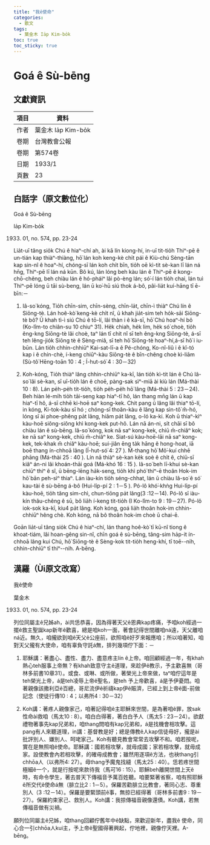 ```yaml
---
title: "我ê使命"
categories:
  - 散文
tags:
  - 葉金木 Ia̍p Kim-bo̍k
toc: true
toc_sticky: true
---
```


# Goá ê Sù-bēng

## 文獻資訊

| 項目 | 資料 |
|---|---|
| 作者 | 葉金木 Ia̍p Kim-bo̍k |
| 卷期 | 台灣教會公報 |
| 卷期 | 第574卷 |
| 日期 | 1933/1 |
| 頁數 | 23 |

## 白話字（原文數位化）

Goá ê Sù-bēng

Ia̍p Kim-bo̍k

1933. 01, no. 574, pp. 23-24

Lia̍t-uī tâng sio̍k Chú ê hiaⁿ-chí ah, ài kā lín kiong-hí, in-uī tit-tio̍h Thiⁿ-pē ê un-tián kap thiàⁿ-thiàng, hō͘ lán koh keng-kè chi̍t pái ê Kiù-chú Sèng-tān kap sin-nî ê hoaⁿ-hí, chóng-sī lán koh chi̍t bīn, tio̍h oē kì-tit sè-kan lī lán ná hn̄g, Thiⁿ-pē lī lán ná kūn. Bô kú, lán lóng beh kàu lán ê Thiⁿ-pē ê kong-chō-chêng, beh chiàu lán ê hó-pháiⁿ lâi pò-èng lán; só͘-í lán tio̍h chai, lán tuì Thiⁿ-pē lóng ū tāi sù-beng, lán ū ko͘-hū siú thok á-bô, pâi-lia̍t kuí-hāng tī ē-bīn:－

1. Iâ-so͘ kóng, Tio̍h chīn-sim, chīn-sèng, chīn-la̍t, chīn-ì thiàⁿ Chú lín ê Siōng-tè. Lán hoê-kò͘ keng-kè chi̍t nî, ū khah jia̍t-sim teh ho̍k-sāi Siōng-tè bô? Ū khah tì-ì siú Chú ê tō-lí, lâi thàn i ê kà-sī, hō͘ Chú hoaⁿ-hí bô (Ko-lîm-to chiân-su 10 chiuⁿ 31). He̍k chiah, he̍k lim, he̍k só͘ choè, tio̍h êng-kng Siōng-tè lâi choè, taⁿ lán tī chit nî sī teh êng-kng Siōng-tè, á-sī teh lêng-jio̍k Siōng tè ê Sèng-miâ, sī teh hō͘ Siōng-tè hoaⁿ-hí,á-sī hō͘ i iu-būn. Lán tio̍h chhin-chhiūⁿ Kai-sat-lī-a ê Pé-chóng, Ko-nî-liû i ê kî-tó kap i ê chín-chè, í-keng chiūⁿ-kàu Siōng-tè ê bīn-chêng choè kì-liām (Sù-tô͘ Hēng-toān 10 : 4 ; Í-hut-só͘ 4 : 30－32)

2. Koh-kóng, Tio̍h thiàⁿ lâng chhin-chhiūⁿ ka-kī, lán tio̍h kì-tit lán ê Chú Iâ-so͘ lâi sè-kan, sī uī-tio̍h lán ê choē, pàng-sak sìⁿ-miā ài kiù lán (Má-thài 10 : 8). Lán pe̍h-pe̍h tit-tio̍h, tio̍h pe̍h-pe̍h hō͘ lâng (Má-thài 5 : 23－24). Beh hiàn lé-mi̍h tio̍h tāi-seng kap hiaⁿ-tī hô, lán thang mn̄g lán ū kap hiaⁿ-tī hô, á-sī chhē ki-hoē saⁿ kong-kek. Chit pang ū lâng lâi thiaⁿ tō-lí, in kóng, Ki-tok-kàu sī hó ; chóng-sī thoân-kàu ê lâng kap sìn-tô͘ m̄-hó, lóng sī ài phoe-phêng pa̍t lâng, hiâm pa̍t lâng, o-ló ka-ki. Koh ū thiaⁿ-kìⁿ kàu-hoē siông-siông khì kong-kek put-hô. Lán nā án-ni, si̍t chāi sī bô chiàu lán ê sù-bēng. Iâ-so͘ kóng, kok nā saⁿ kong-kek, chiū m̄-chiâⁿ kok; ke nā saⁿ kong-kek, chiū m̄-chiâⁿ ke. Siat-sú kàu-hoē-lāi nā saⁿ kong-kek, tek-khak m̄ chiâⁿ kàu-hoē; sui-jiân ēng ta̍k hāng ê hong-hoat, iā boē thang ín-chhoā lâng (Í-hut-só͘ 4: 27 ). M̄-thang hō͘ Mô͘-kuí chhē phāng (Má-thài 25 : 40 ). Lín nā thiàⁿ sè-kan ke̍k soè ê chi̍t ê, chiū-sī kiâⁿ án-ni lâi khoán-thāi goá (Má-khó 16 : 15 ). Iâ-so͘ beh lī-khui sè-kan chiūⁿ thiⁿ ê sî, ū bēng-lēng ha̍k-seng, tio̍h khì phó͘ thiⁿ-ē thoân Hok-im hō͘ bān peh-sìⁿ thiaⁿ. Lán iàu-kín tio̍h séng-chhat, lán ū chiàu Iâ-so͘ ê só͘ kau-tài ê sù-bēng á-bô (Hui-li̍p-pí 2 : 1－5 ). Pó-lô khó͘-khǹg Hui-li̍p-pí kàu-hoē, tio̍h tâng sim-chì, chun-tiōng pa̍t lâng(3 :12－14). Pó-lô sī iàu-kín thâu-chêng ê sū, bô lia̍h í-keng tit-tio̍h (I Ko-lîm-to 9 : 19－27). Pó-lô iok-sok ka-kī, kiu4 pa̍t lâng. Koh kóng, goá lia̍h thoân hok-im chhin-chhiūⁿ hêng chè. Koh kóng, nā bô thoân hok-im choè ū chai-ē.

Goān lia̍t-uī tâng sio̍k Chú ê hiaⁿ-chí, lán thang hoê-kò͘ tī kū-nî tiong ê khoat-tiám, lâi hoan-gêng sin-nî, chīn goá ê sù-bēng, tâng-sim ha̍p-it ín-chhoā lâng kui Chú, hō͘ Siōng-tè ê Sèng-kok tit-tio̍h heng-khí, tī toē--ni̍h, chhin-chhiūⁿ tī thiⁿ--nih. A-bēng.

## 漢羅（Ùi原文改寫）

我ê使命

葉金木

1933. 01, no. 574, pp. 23-24

列位同屬主ê兄姊ah，ài共恁恭喜，因為得著天父ê恩典kap疼痛，予咱koh經過一擺ê救主聖誕kap新年ê歡喜，總是咱koh一面，著會記得世間離咱ná遠，天父離咱ná近。無久，咱攏欲到咱ê天父ê公座前，欲照咱ê好歹來報應咱；所以咱著知，咱對天父攏有大使命，咱有辜負守託á無，排列幾項佇下面：－

1. 耶穌講：著盡心、盡性、盡力、盡意疼主lín ê上帝。咱回顧經過一年，有khah熱心teh服事上帝無？有khah致意守主ê道理，來趁伊ê教示，予主歡喜無（哥林多前書10章31）。或食、或啉、或所做，著榮光上帝來做，taⁿ咱佇這年是teh榮光上帝，á是teh凌辱上帝ê聖名，是teh 予上帝歡喜，á是予伊憂悶。咱著親像該撒利亞ê百總，哥尼流伊ê祈禱kap伊ê賑濟，已經上到上帝ê面-前做記念（使徒行傳10 : 4；以弗所4 : 30－32）

2. Koh講：著疼人親像家己，咱著記得咱ê主耶穌來世間，是為著咱ê罪，放sak性命ài救咱（馬太10 : 8）。咱白白得著，著白白予人（馬太5 : 23－24）。欲獻禮物著事先kap兄弟和，咱thang問咱有kap兄弟和，á是找機會相攻擊。這pang有人來聽道理，in講：基督教是好；總是傳教ê人kap信徒毋好，攏是ài批評別人、嫌別人、呵咾家己。Koh有聽見教會常常去攻擊不和。咱若按呢，實在是無照咱ê使命。耶穌講：國若相攻擊，就毋成國；家若相攻擊，就毋成家。設使教會內若相攻擊，的確毋成教會；雖然用逐項ê方法，也袂thang引chhōa人（以弗所4: 27）。毋thang予魔鬼找縫（馬太25 : 40）。恁若疼世間極細ê一个，就是行按呢來款待我（馬可16 : 15）。耶穌beh離開世間上天ê時，有命令學生，著去普天下傳福音予萬百姓聽。咱要緊著省察，咱有照耶穌ê所交代ê使命á無（腓立比2 : 1－5）。保羅苦勸腓立比教會，著同心志、尊重別人（3 :12－14）。保羅是要緊頭前ê事，無掠已經得著（哥林多前書9 : 19－27）。保羅約束家己、救別人。Koh講：我掠傳福音親像還債。Koh講，若無傳福音做有災禍。

願列位同屬主ê兄姊，咱thang回顧佇舊年中ê缺點，來歡迎新年，盡我ê 使命，同心合一引chhōa人kui主，予上帝ê聖國得著興起，佇地裡，親像佇天裡。A-bēng。

